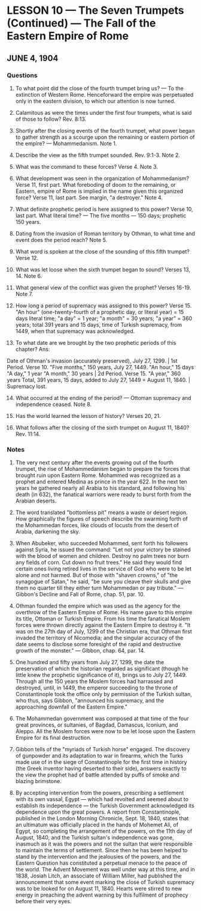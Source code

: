 # LESSON 10 — The Seven Trumpets (Continued) — The Fall of the Eastern Empire of Rome
## JUNE 4, 1904

### Questions

1. To what point did the close of the fourth trumpet bring us? — To the extinction of Western Rome. Henceforward the empire was perpetuated only in the eastern division, to which our attention is now turned.

2. Calamitous as were the times under the first four trumpets, what is said of those to follow? Rev. 8:13.

3. Shortly after the closing events of the fourth trumpet, what power began to gather strength as a scourge upon the remaining or eastern portion of the empire? — Mohammedanism. Note 1.

4. Describe the view as the fifth trumpet sounded. Rev. 9:1-3. Note 2.

5. What was the command to these forces? Verse 4. Note 3.

6. What development was seen in the organization of Mohammedanism? Verse 11, first part. What foreboding of doom to the remaining, or Eastern, empire of Rome is implied in the name given this organized force? Verse 11, last part. See margin, "a destroyer." Note 4.

7. What definite prophetic period is here assigned to this power? Verse 10, last part. What literal time? — The five months — 150 days; prophetic 150 years.

8. Dating from the invasion of Roman territory by Othman, to what time and event does the period reach? Note 5.

9. What word is spoken at the close of the sounding of this fifth trumpet? Verse 12.

10. What was let loose when the sixth trumpet began to sound? Verses 13, 14. Note 6.

11. What general view of the conflict was given the prophet? Verses 16-19. Note 7.

12. How long a period of supremacy was assigned to this power? Verse 15. "An hour" (one-twenty-fourth of a prophetic day, or literal year) = 15 days literal time; "a day" = 1 year; "a month" = 30 years; "a year" = 360 years; total 391 years and 15 days, time of Turkish supremacy, from 1449, when that supremacy was acknowledged.

13. To what date are we brought by the two prophetic periods of this chapter? Ans:

Date of Othman's invasion (accurately preserved), July 27, 1299. | 1st Period. Verse 10.
"Five months," 150 years, July 27, 1449.
"An hour," 15 days
"A day," 1 year
"A month," 30 years | 2d Period. Verse 15.
"A year," 360 years
Total, 391 years, 15 days, added
to July 27, 1449 = August 11, 1840. | Supremacy lost.

14. What occurred at the ending of the period? — Ottoman supremacy and independence ceased. Note 8.

15. Has the world learned the lesson of history? Verses 20, 21.

16. What follows after the closing of the sixth trumpet on August 11, 1840? Rev. 11:14.

### Notes

1. The very next century after the events growing out of the fourth trumpet, the rise of Mohammedanism began to prepare the forces that brought ruin upon Eastern Rome. Mohammed was recognized as a prophet and entered Medina as prince in the year 622. In the next ten years he gathered nearly all Arabia to his standard, and following his death (in 632), the fanatical warriors were ready to burst forth from the Arabian deserts.

2. The word translated "bottomless pit" means a waste or desert region. How graphically the figures of speech describe the swarming forth of the Mohammedan forces, like clouds of locusts from the desert of Arabia, darkening the sky.

3. When Abubeker, who succeeded Mohammed, sent forth his followers against Syria, he issued the command: "Let not your victory be stained with the blood of women and children. Destroy no palm trees nor burn any fields of corn. Cut down no fruit trees." He said they would find certain ones living retired lives in the service of God who were to be let alone and not harmed. But of those with "shaven crowns," of "the synagogue of Satan," he said, "be sure you cleave their skulls and give them no quarter till they either turn Mohammedan or pay tribute." — Gibbon's Decline and Fall of Rome, chap. 51, par. 10.

4. Othman founded the empire which was used as the agency for the overthrow of the Eastern Empire of Rome. His name gave to this empire its title, Ottoman or Turkish Empire. From his time the fanatical Moslem forces were thrown directly against the Eastern Empire to destroy it. "It was on the 27th day of July, 1299 of the Christian era, that Othman first invaded the territory of Nicomedia; and the singular accuracy of the date seems to disclose some foresight of the rapid and destructive growth of the monster." — Gibbon, chap. 64, par. 14.

5. One hundred and fifty years from July 27, 1299, the date the preservation of which the historian regarded as significant (though he little knew the prophetic significance of it), brings us to July 27, 1449. Through all the 150 years the Moslem forces had harrassed and destroyed, until, in 1449, the emperor succeeding to the throne of Constantinople took the office only by permission of the Turkish sultan, who thus, says Gibbon, "announced his supremacy, and the approaching downfall of the Eastern Empire."

6. The Mohammedan government was composed at that time of the four great provinces, or sultanies, of Bagdad, Damascus, Iconium, and Aleppo. All the Moslem forces were now to be let loose upon the Eastern Empire for its final destruction.

7. Gibbon tells of the "myriads of Turkish horse" engaged. The discovery of gunpowder and its adaptation to war in firearms, which the Turks made use of in the siege of Constantinople for the first time in history (the Greek inventor having deserted to their side), answers exactly to the view the prophet had of battle attended by puffs of smoke and blazing brimstone.

8. By accepting intervention from the powers, prescribing a settlement with its own vassal, Egypt — which had revolted and seemed about to establish its independence — the Turkish Government acknowledged its dependence upon the great powers. A report from Constantinople, published in the London Morning Chronicle, Sept. 18, 1840, states that an ultimatum was officially placed in the hands of Mohemet Ali, of Egypt, so completing the arrangement of the powers, on the 11th day of August, 1840, and the Turkish sultan's independence was gone, inasmuch as it was the powers and not the sultan that were responsible to maintain the terms of settlement. Since then he has been helped to stand by the intervention and the jealousies of the powers, and the Eastern Question has constituted a perpetual menace to the peace of the world. The Advent Movement was well under way at this time, and in 1838, Josiah Litch, an associate of William Miller, had published the announcement that some event marking the close of Turkish supremacy was to be looked for on August 11, 1840. Hearts were stirred to new energy in preaching the advent warning by this fulfilment of prophecy before their very eyes.
